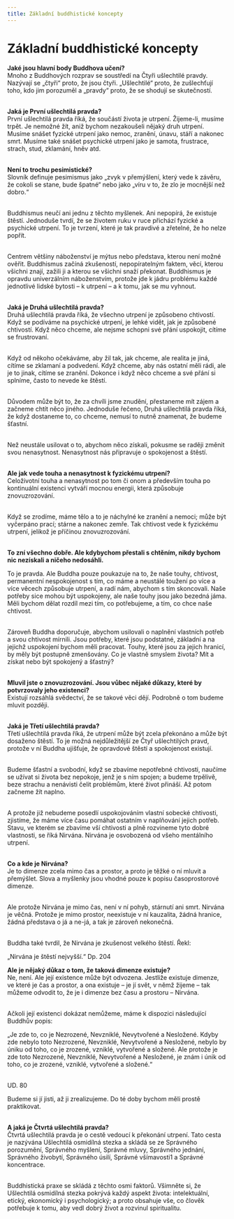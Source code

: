 ```yaml
---
title: Základní buddhistické koncepty
---
```


# Základní buddhistické koncepty

<b>Jaké jsou hlavní body Buddhova učení?</b><br>
Mnoho z Buddhových rozprav se soustředí na Čtyři ušlechtilé pravdy. Nazývají se „čtyři“ proto, že jsou čtyři. „Ušlechtilé“ proto, že zušlechťují toho, kdo jim porozuměl a „pravdy“ proto, že se shodují se skutečností.<br><br>

<b>Jaká je První ušlechtilá pravda?</b><br>
První ušlechtilá pravda říká, že součástí života je utrpení. Žijeme-li, musíme trpět. Je nemožné žít, aniž bychom nezakoušeli nějaký druh utrpení. Musíme snášet fyzické utrpení jako nemoc, zranění, únavu, stáří a nakonec smrt. Musíme také snášet psychické utrpení jako je samota, frustrace, strach, stud, zklamání, hněv atd.<br><br>

<b>Není to trochu pesimistické?</b><br>
Slovník definuje pesimismus jako „zvyk v přemýšlení, který vede k závěru, že cokoli se stane, bude špatné“ nebo jako „víru v to, že zlo je mocnější než dobro.“ <br><br>

Buddhismus neučí ani jednu z těchto myšlenek. Ani nepopírá, že existuje štěstí. Jednoduše tvrdí, že se životem ruku v ruce přichází fyzické a psychické utrpení. To je tvrzení, které je tak pravdivé a zřetelné, že ho nelze popřít.<br><br>

Centrem většiny náboženství je mýtus nebo představa, kterou není možné ověřit. Buddhismus začíná zkušeností, nepopíratelným faktem, věcí, kterou všichni znají, zažili ji a kterou se všichni snaží překonat. Buddhismus je opravdu univerzálním náboženstvím, protože jde k jádru problému každé jednotlivé lidské bytosti – k utrpení – a k tomu, jak se mu vyhnout.<br><br>

<b>Jaká je Druhá ušlechtilá pravda?</b><br>
Druhá ušlechtilá pravda říká, že všechno utrpení je způsobeno chtivostí. Když se podíváme na psychické utrpení, je lehké vidět, jak je způsobené chtivostí. Když něco chceme, ale nejsme schopni své přání uspokojit, cítíme se frustrovaní.<br><br>

Když od někoho očekáváme, aby žil tak, jak chceme, ale realita je jiná, cítíme se zklamaní a podvedení. Když chceme, aby nás ostatní měli rádi, ale je to jinak, cítíme se zranění. Dokonce i když něco chceme a své přání si splníme, často to nevede ke štěstí.<br><br>

Důvodem může být to, že za chvíli jsme znudění, přestaneme mít zájem a začneme chtít něco jiného. Jednoduše řečeno, Druhá ušlechtilá pravda říká, že když dostaneme to, co chceme, nemusí to nutně znamenat, že budeme šťastní.<br><br>

Než neustále usilovat o to, abychom něco získali, pokusme se raději změnit svou nenasytnost. Nenasytnost nás připravuje o spokojenost a štěstí.<br><br>

<b>Ale jak vede touha a nenasytnost k fyzickému utrpení?</b><br>
Celoživotní touha a nenasytnost po tom či onom a především touha po
kontinuální existenci vytváří mocnou energii, která způsobuje znovuzrozování.<br><br>

Když se zrodíme, máme tělo a to je náchylné ke zranění a nemoci; může být vyčerpáno prací; stárne a nakonec zemře. Tak chtivost vede k fyzickému utrpení, jelikož je příčinou znovuzrozování.<br><br>

<b>To zní všechno dobře. Ale kdybychom přestali s chtěním, nikdy bychom nic nezískali a ničeho nedosáhli.</b><br>

To je pravda. Ale Buddha pouze poukazuje na to, že naše touhy, chtivost, permanentní nespokojenost s tím, co máme a neustálé toužení po více a více věcech způsobuje utrpení, a radí nám, abychom s tím skoncovali. Naše potřeby sice mohou být uspokojeny, ale naše touhy jsou jako bezedná jáma. Měli bychom dělat rozdíl mezi tím, co potřebujeme, a tím, co chce naše chtivost.<br><br>

Zároveň Buddha doporučuje, abychom usilovali o naplnění vlastních potřeb a svou chtivost mírnili. Jsou potřeby, které jsou podstatné, základní a na jejichž uspokojení bychom měli pracovat. Touhy, které jsou za jejich hranicí, by měly být postupně zmenšovány. Co je vlastně smyslem života? Mít a získat nebo být spokojený a šťastný?<br><br>

<b>Mluvil jste o znovuzrozování. Jsou vůbec nějaké důkazy, které by potvrzovaly jeho existenci?</b><br>
Existují rozsáhlá svědectví, že se takové věci dějí. Podrobně o tom budeme mluvit později.<br><br>

<b>Jaká je Třetí ušlechtilá pravda?</b><br>
Třetí ušlechtilá pravda říká, že utrpení může být zcela překonáno a může být dosaženo štěstí. To je možná nejdůležitější ze Čtyř ušlechtilých pravd, protože v ní Buddha ujišťuje, že opravdové štěstí a spokojenost existují.<br><br>

Budeme šťastní a svobodní, když se zbavíme nepotřebné chtivosti, naučíme se užívat si života bez nepokoje, jenž je s ním spojen; a budeme trpělivě, beze strachu a nenávisti čelit problémům, které život přináší. Až potom začneme žít naplno.<br><br>

A protože již nebudeme posedlí uspokojováním vlastní sobecké chtivosti, zjistíme, že máme více času pomáhat ostatním v naplňování jejich potřeb. Stavu, ve kterém se zbavíme vší chtivosti a plně rozvineme tyto dobré vlastnosti, se říká Nirvána. Nirvána je osvobozená od všeho mentálního utrpení.<br><br>

<b>Co a kde je Nirvána?</b><br>
Je to dimenze zcela mimo čas a prostor, a proto je těžké o ní mluvit a přemýšlet. Slova a myšlenky jsou vhodné pouze k popisu časoprostorové dimenze.<br><br>

Ale protože Nirvána je mimo čas, není v ní pohyb, stárnutí ani smrt. Nirvána je věčná. Protože je mimo prostor, neexistuje v ní kauzalita, žádná hranice, žádná představa o já a ne-já, a tak je zároveň nekonečná.<br><br>

Buddha také tvrdil, že Nirvána je zkušenost velkého štěstí. Řekl:

<div class="citace">
„Nirvána je štěstí nejvyšší.“
Dp. 204
</div>

<b>Ale je nějaký důkaz o tom, že taková dimenze existuje?</b><br>
Ne, není. Ale její existence může být odvozena. Jestliže existuje dimenze, ve které je čas a prostor, a ona existuje – je jí svět, v němž žijeme – tak můžeme odvodit to, že je i dimenze bez času a prostoru – Nirvána. <br><br>

Ačkoli její existenci dokázat nemůžeme, máme k dispozici následující Buddhův popis:

<div class="citace">
„Je zde to, co je Nezrozené, Nevzniklé, Nevytvořené a Nesložené. Kdyby zde nebylo toto Nezrozené, Nevzniklé, Nevytvořené a Nesložené, nebylo by úniku od toho, co je zrozené, vzniklé, vytvořené a složené. Ale protože je zde toto Nezrozené, Nevzniklé, Nevytvořené a Nesložené, je znám i únik od toho, co je zrozené, vzniklé, vytvořené a složené.“<br><br>

UD. 80

</div>

Budeme si jí jisti, až ji zrealizujeme. Do té doby bychom měli prostě praktikovat.<br><br>

<b>A jaká je Čtvrtá ušlechtilá pravda?</b><br>
Čtvrtá ušlechtilá pravda je o cestě vedoucí k překonání utrpení. Tato cesta je nazývána Ušlechtilá osmidílná stezka a skládá se ze Správného porozumění, Správného myšlení, Správné mluvy, Správného jednání, Správného živobytí, Správného úsilí, Správné všímavosti1 a Správné koncentrace.<br><br>

Buddhistická praxe se skládá z těchto osmi faktorů. Všimněte si, že Ušlechtilá osmidílná stezka pokrývá každý aspekt života: intelektuální, etický, ekonomický i psychologický; a proto obsahuje vše, co člověk potřebuje k tomu, aby vedl dobrý život a rozvinul spiritualitu.
